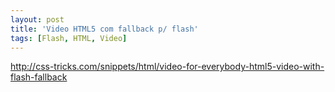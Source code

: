 ```yaml
---
layout: post
title: 'Video HTML5 com fallback p/ flash'
tags: [Flash, HTML, Video]
---
```


<http://css-tricks.com/snippets/html/video-for-everybody-html5-video-with-flash-fallback>

